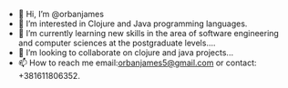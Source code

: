 - 👋 Hi, I’m @orbanjames
- 👀 I’m interested in Clojure and Java programming languages.
- 🌱 I’m currently learning new skills in the area of software engineering and computer sciences at the postgraduate levels....
- 💞️ I’m looking to collaborate on clojure and java projects...
- 📫 How to reach me email:orbanjames5@gmail.com or contact: +381611806352.

<!---
orbanjames/orbanjames is a ✨ special ✨ repository because its `README.md` (this file) appears on your GitHub profile.
You can click the Preview link to take a look at your changes.
--->
